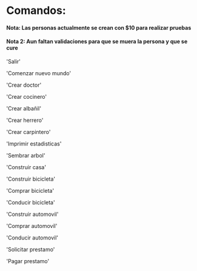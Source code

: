 # Comandos:

#### Nota: Las personas actualmente se crean con $10 para realizar pruebas

#### Nota 2: Aun faltan validaciones para que se muera la persona y que se cure

'Salir'

'Comenzar nuevo mundo'

'Crear doctor'

'Crear cocinero'

'Crear albañil'

'Crear herrero'

'Crear carpintero'

'Imprimir estadisticas'

'Sembrar arbol'

'Construir casa'

'Construir bicicleta'

'Comprar bicicleta'

'Conducir bicicleta'

'Construir automovil'

'Comprar automovil'

'Conducir automovil'

'Solicitar prestamo'

'Pagar prestamo'
